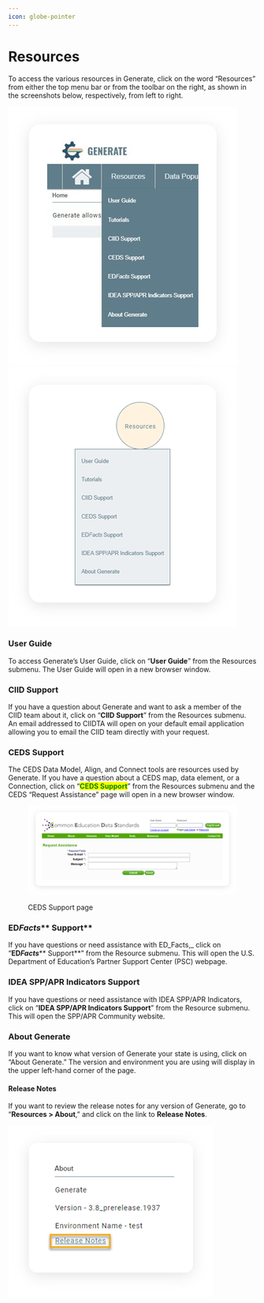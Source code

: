 ```yaml
---
icon: globe-pointer
---
```


# Resources

To access the various resources in Generate, click on the word “Resources” from either the top menu bar or from the toolbar on the right, as shown in the screenshots below, respectively, from left to right.

![](<../.gitbook/assets/image (143).png>)![](<../.gitbook/assets/image (145).png>)

### **User Guide**

To access Generate’s User Guide, click on “**User Guide**” from the Resources submenu. The User Guide will open in a new browser window.

### **CIID Support**

If you have a question about Generate and want to ask a member of the CIID team about it, click on “**CIID Support**” from the Resources submenu. An email addressed to CIIDTA will open on your default email application allowing you to email the CIID team directly with your request.

### **CEDS Support**

The CEDS Data Model, Align, and Connect tools are resources used by Generate. If you have a question about a CEDS map, data element, or a Connection, click on “<mark style="color:green;">**CEDS Support**</mark>” from the Resources submenu and the CEDS “Request Assistance” page will open in a new browser window.

<figure><img src="../.gitbook/assets/image (191).png" alt=""><figcaption><p>CEDS Support page</p></figcaption></figure>

### **ED**_**Facts**_** Support**

If you have questions or need assistance with ED_Facts,_ click on “**ED**_**Facts**_** Support**” from the Resource submenu. This will open the U.S. Department of Education’s Partner Support Center (PSC) webpage.

### **IDEA SPP/APR Indicators Support**

If you have questions or need assistance with IDEA SPP/APR Indicators, click on “**IDEA SPP/APR Indicators Support**” from the Resource submenu. This will open the SPP/APR Community website.

### **About Generate**

If you want to know what version of Generate your state is using, click on “About Generate.” The version and environment you are using will display in the upper left-hand corner of the page.

#### **Release Notes**

If you want to review the release notes for any version of Generate, go to “**Resources > About**,” and click on the link to **Release Notes**.

![](<../.gitbook/assets/image (142).png>)
